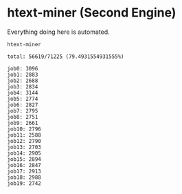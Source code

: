 # htext-miner (Second Engine)

Everything doing here is automated.

```
htext-miner

total: 56619/71225 (79.4931554931555%)

job0: 3096
job1: 2883
job2: 2688
job3: 2834
job4: 3144
job5: 2774
job6: 2827
job7: 2795
job8: 2751
job9: 2661
job10: 2796
job11: 2588
job12: 2790
job13: 2703
job14: 2905
job15: 2894
job16: 2847
job17: 2913
job18: 2988
job19: 2742
```